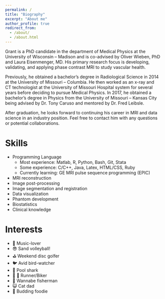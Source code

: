 ```yaml
---
permalink: /
title: "Biography"
excerpt: "About me"
author_profile: true
redirect_from: 
  - /about/
  - /about.html
---
```


Grant is a PhD candidate in the department of Medical Physics at the University of Wisconsin – Madison and is co-advised by Oliver Wieben, PhD and Laura Eisenmenger, MD. His primary research focus is developing, validating, and applying phase contrast MRI to study vascular health. 

Previously, he obtained a bachelor’s degree in Radiological Science in 2014 at the University of Missouri – Columbia. He then worked as an x-ray and CT technologist at the University of Missouri Hospital system for several years before deciding to pursue Medical Physics. In 2017, he obtained a bachelor’s degree in Physics from the University of Missouri – Kansas City being advised by Dr. Tony Caruso and mentored by Dr. Fred Leibsle. 

After graduation, he looks forward to continuing his career in MRI and data science in an industry position. Feel free to contact him with any questions or potential collaborations.

Skills
======
- Programming Language
  - Most experience: Matlab, R, Python, Bash, Git, Stata
  - Some experience: C/C++, Java, Latex, HTML/CSS, Ruby
  - Currently learning: GE MRI pulse sequence programming (EPIC)
- MRI reconstruction
- Image post-processing
- Image segmentation and registration
- Data visualization
- Phantom development
- Biostatistics
- Clinical knowledge

Interests
======
- :saxophone: Music-lover
- :sunglasses: Sand volleyball!
- :golf: Weekend disc golfer
- :bird: Avid bird-watcher
- :8ball: Pool shark
- :runner: :bicyclist: Runner/Biker
- :fishing_pole_and_fish: Wannabe fisherman
- :smiley_cat: Cat dad
- :ramen: Budding foodie

